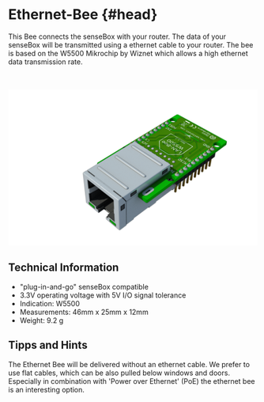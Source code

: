 # Ethernet-Bee {#head}
<div class="description">
This Bee connects the senseBox with your router. The data of your senseBox will be transmitted using a ethernet cable to your router. The bee is based on the W5500 Mikrochip by Wiznet which allows a high ethernet data transmission rate.</div>
<div class="line">
    <br>
    <br>
</div>

![Ethernet Bee](https://github.com/sensebox/resources/raw/master/gitbook_pictures/Lan_bottom.png)

## Technical Information


* "plug-in-and-go" senseBox compatible
* 3.3V operating voltage with 5V I/O signal tolerance
* Indication: W5500
* Measurements: 46mm x 25mm x 12mm
* Weight: 9.2 g

## Tipps and Hints

The Ethernet Bee will be delivered without an ethernet cable. We prefer to use flat cables, which can be also pulled below windows and doors.  
Especially in combination with 'Power over Ethernet' (PoE) the ethernet bee is an interesting option.
